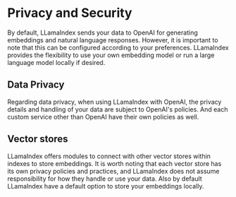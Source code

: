 # Privacy and Security

By default, LLamaIndex sends your data to OpenAI for generating embeddings and natural language responses. However, it is important to note that this can be configured according to your preferences. LLamaIndex provides the flexibility to use your own embedding model or run a large language model locally if desired.

## Data Privacy

Regarding data privacy, when using LLamaIndex with OpenAI, the privacy details and handling of your data are subject to OpenAI's policies. And each custom service other than OpenAI have their own policies as well.

## Vector stores

LLamaIndex offers modules to connect with other vector stores within indexes to store embeddings. It is worth noting that each vector store has its own privacy policies and practices, and LLamaIndex does not assume responsibility for how they handle or use your data. Also by default LLamaIndex have a default option to store your embeddings locally. 
